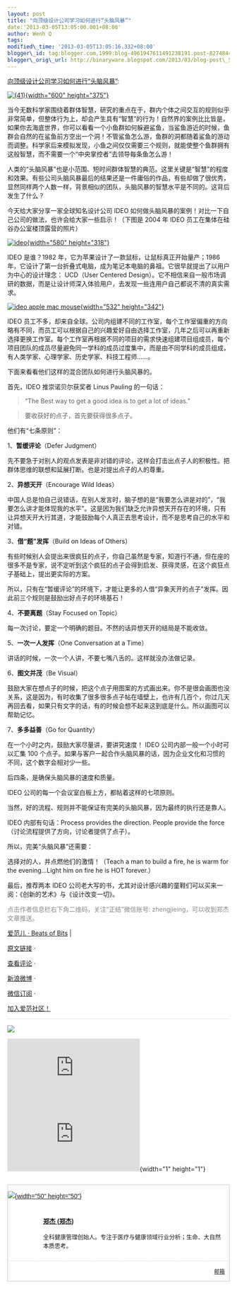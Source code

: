 ```yaml
--- 
layout: post 
title: "向顶级设计公司学习如何进行“头脑风暴”" 
date:'2013-03-05T13:05:00.001+08:00' 
author: Wenh Q
tags:
modified\_time: '2013-03-05T13:05:16.332+08:00' 
blogger\_id: tag:blogger.com,1999:blog-4961947611491238191.post-8274844501819625545
blogger\_orig\_url: http://binaryware.blogspot.com/2013/03/blog-post\_531.html
---
```

[向顶级设计公司学习如何进行“头脑风暴”](http://www.ifanr.com/256486):

[![(41)](http://cdn.ifanr.cn/wp-content/uploads/2013/03/41.jpg){width="600"
height="375"}](http://cdn.ifanr.cn/wp-content/uploads/2013/03/41.jpg)

当今无数科学家围绕着群体智慧，研究的重点在于，群内个体之间交互的规则似乎非常简单，但整体行为上，却会产生具有“智慧”的行为！自然界的案例比比皆是，如果你去海底世界，你可以看看一个小鱼群如何躲避鲨鱼，当鲨鱼游近的时候，鱼群会自然的在鲨鱼前方空出一个洞！不管鲨鱼怎么游，鱼群的洞都随着鲨鱼的游动而调整。科学家后来模拟发现，小鱼之间仅仅需要三个规则，就能使整个鱼群拥有这般智慧，而不需要一个“中央掌控者”去领导每条鱼怎么游！

人类的“头脑风暴”也是小范围、短时间群体智慧的典范。这里关键是“智慧”的程度和效果。有些公司头脑风暴最后的结果还是一件庸俗的作品，有些却做了很优秀，显然同样两个人数一样，背景相似的团队，头脑风暴的智慧水平是不同的。这背后发生了什么？

今天给大家分享一家全球知名设计公司 IDEO
如何做头脑风暴的案例！对比一下自己公司的做法，也许会给大家一些启示！（下图是
2004 年 IDEO 员工在集体在硅谷办公室楼顶露营的照片）

[![ideo](http://cdn.ifanr.cn/wp-content/uploads/2013/03/ideo.jpg){width="580"
height="318"}](http://www.ifanr.com/256486/ideo)

IDEO 是谁？1982 年，它为苹果设计了一款鼠标，让鼠标真正开始量产；1986
年，它设计了第一台折叠式电脑，成为笔记本电脑的鼻祖。它很早就提出了以用户为中心的设计理念：
UCD（User Centered
Design）。它不相信来自一般市场调研的数据，而是让设计师深入体验用户，去发现一些连用户自己都说不清的真实需求。

[![ideo apple mac
mouse](http://cdn.ifanr.cn/wp-content/uploads/2013/03/ideo-apple-mac-mouse.jpg){width="532"
height="342"}](http://www.ifanr.com/256486/ideo-apple-mac-mouse)

IDEO 员工不多，却来自全球。公司内组建不同的工作室，每个工作室偏重的方向略有不同，而员工可以根据自己的兴趣爱好自由选择工作室，几年之后可以再重新选择更换工作室。每个工作室再根据不同的项目的需求快速组建项目组成员，每个项目团队的成员尽量避免同一学科的成员过度集中，而是由不同学科的成员组成，有人类学家、心理学家、历史学家、科技工程师……。

下面来看看他们这样的混合团队如何进行头脑风暴的。

首先，IDEO 推崇诺贝尔获奖者 Linus Pauling 的一句话：


> “The Best way to get a good idea is to get a lot of ideas.”

> 要收获好的点子，首先要获得很多点子。

他们有“七条原则”：

1、**暂缓评论**（Defer Judgment）

先不要急于对别人的观点发表是非对错的评论，这样会打击出点子人的积极性。把群体思维的联想和延展打断。也是对提出点子的人的尊重。

2、**异想天开**（Encourage Wild Ideas）

中国人总是怕自己说错话，在别人发言时，脑子想的是“我要怎么讲是对的”，“我要怎么讲才能体现我的水平”。这是因为我们缺乏允许异想天开存在的环境，只有让异想天开大行其道，才能鼓励每个人真正去思考设计，而不是思考自己的水平和对错。

3、**借“题”发挥**（Build on Ideas of Others）

有些时候别人会提出来很疯狂的点子，你自己虽然是专家，知道行不通，但在座的很多不是专家，说不定听到这个疯狂的点子会得到启发、获得灵感，在这个疯狂点子基础上，提出更实际的方案。

所以，只有在“暂缓评论”的环境下，才能让更多的人借“异象天开的点子”发挥。因此前三个规则是鼓励出好点子的环境基石！

4、**不要离题**（Stay Focused on Topic）

每一次讨论，要定一个明确的题目。不然的话异想天开的结局是不能收敛。

5、**一次一人发挥**（One Conversation at a Time）

讲话的时候，一次一个人讲，不要七嘴八舌的。这样就没办法做记录。

6、**图文并茂**（Be Visual）

鼓励大家在想点子的时候，把这个点子用图案的方式画出来。你不是很会画图也没关系，这是因为，有时收集了很多很多点子帖在墙壁上，也许有几百个，你过几天再回去看，如果只有文字的话，有的时候会想不起来这到底是什么。所以画图可以帮助记忆。

7、**多多益善**（Go for Quantity）

在一个小时之内，鼓励大家尽量讲，要讲究速度！ IDEO
公司内部一般一个小时可以汇集 100
个点子。如果与客户一起合作头脑风暴的话，因为企业文化和习惯的不同，这个数字会相对少一些。

后四条，是确保头脑风暴的速度和质量。

IDEO 公司的每一个会议室白板上方，都帖着这样的七项原则。

当然，好的流程、规则并不能保证有完美的头脑风暴，因为最终的执行还是靠人。

IDEO 内部有句话：Process provides the direction. People provide the
force（讨论流程提供了方向，讨论者提供了点子）。

所以，完美“头脑风暴”还需要：

选择对的人，并点燃他们的激情！（Teach a man to build a fire, he is warm
for the evening…Light him on fire he is HOT forever.）

最后，推荐两本 IDEO
公司老大写的书，尤其对设计感兴趣的童鞋们可以买来一阅：《创新的艺术》与《设计改变一切》。



<span
style="color: #888888;">点击作者信息栏右下角二维码，关注“正结”微信账号:
zhengjieing，可以收到郑杰文章推送。</span>

[爱范儿 · Beats of Bits](http://www.ifanr.com/) |

[原文链接](http://www.ifanr.com/256486) ·

[查看评论](http://www.ifanr.com/256486#comments) ·

[新浪微博](http://www.weibo.com/ifanr) ·

[微信订阅](http://www.ifanr.com/weixin) ·

[加入爱范社区！](http://bbs.ifanr.com/)










<div style="border-top: 1px dotted #ccc; text-align: center;">

</div>

![](http://ifanr.feedsportal.com/c/33866/f/642084/s/256486/mf.gif)



[![](http://da.feedsportal.com/r/144540365956/u/362/f/642084/c/33866/s/256486/a2.img)](http://da.feedsportal.com/r/144540365956/u/362/f/642084/c/33866/s/256486/a2.htm)![](http://pi.feedsportal.com/r/144540365956/u/362/f/642084/c/33866/s/256486/a2t.img){width="1"
height="1"}


<div
style="border: 1px solid #ccc; font-family: Arial; font-size: 14px; margin: 27px auto;">

<div style="overflow: hidden;">

[![](http://cdn.ifanr.cn/wp-content/uploads/2013/02/1360012679.jpg){width="50"
height="50"}](http://www.ifanr.com/author/zhengjieing)

<div style="line-height: 23px; margin-left: 80px; text-align: left;">

<div style="padding: 10px 10px 10px 0;">

<div style="font-size: 14px; margin: 0;">

**[郑杰 (郑杰)](http://www.ifanr.com/author/zhengjieing)**

</div>

<div style="font-size: 13px; line-height: 20px;">

全科健康管理创始人。专注于医疗与健康领域行业分析；生命、大自然本质思考。

</div>

</div>

</div>

</div>

<div
style="border-top: 1px dotted #ccc; font-size: 12px; padding: 2px 10px; text-align: right;">

<div>

[邮箱](mailto:adzcat@163.com)






</div>

</div>

</div>
